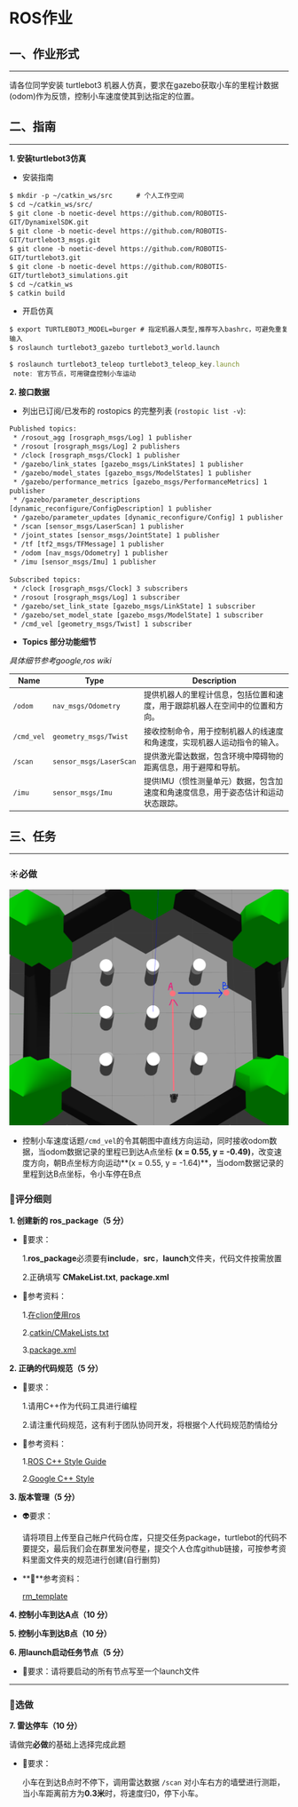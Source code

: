 # ROS作业

## **一、作业形式**

---

请各位同学安装 turtlebot3 机器人仿真，要求在gazebo获取小车的里程计数据(odom)作为反馈，控制小车速度使其到达指定的位置。

## **二、指南**

---

**1. 安装turtlebot3仿真**

- 安装指南

```
$ mkdir -p ~/catkin_ws/src      # 个人工作空间
$ cd ~/catkin_ws/src/
$ git clone -b noetic-devel https://github.com/ROBOTIS-GIT/DynamixelSDK.git
$ git clone -b noetic-devel https://github.com/ROBOTIS-GIT/turtlebot3_msgs.git
$ git clone -b noetic-devel https://github.com/ROBOTIS-GIT/turtlebot3.git
$ git clone -b noetic-devel https://github.com/ROBOTIS-GIT/turtlebot3_simulations.git
$ cd ~/catkin_ws
$ catkin build
```

- 开启仿真

```
$ export TURTLEBOT3_MODEL=burger # 指定机器人类型,推荐写入bashrc，可避免重复输入
$ roslaunch turtlebot3_gazebo turtlebot3_world.launch
```

```jsx
$ roslaunch turtlebot3_teleop turtlebot3_teleop_key.launch
 note: 官方节点，可用键盘控制小车运动
```

**2. 接口数据**

- 列出已订阅/已发布的 rostopics 的完整列表 (`rostopic list -v`):

```
Published topics:
 * /rosout_agg [rosgraph_msgs/Log] 1 publisher
 * /rosout [rosgraph_msgs/Log] 2 publishers
 * /clock [rosgraph_msgs/Clock] 1 publisher
 * /gazebo/link_states [gazebo_msgs/LinkStates] 1 publisher
 * /gazebo/model_states [gazebo_msgs/ModelStates] 1 publisher
 * /gazebo/performance_metrics [gazebo_msgs/PerformanceMetrics] 1 publisher
 * /gazebo/parameter_descriptions [dynamic_reconfigure/ConfigDescription] 1 publisher
 * /gazebo/parameter_updates [dynamic_reconfigure/Config] 1 publisher
 * /scan [sensor_msgs/LaserScan] 1 publisher
 * /joint_states [sensor_msgs/JointState] 1 publisher
 * /tf [tf2_msgs/TFMessage] 1 publisher
 * /odom [nav_msgs/Odometry] 1 publisher
 * /imu [sensor_msgs/Imu] 1 publisher

Subscribed topics:
 * /clock [rosgraph_msgs/Clock] 3 subscribers
 * /rosout [rosgraph_msgs/Log] 1 subscriber
 * /gazebo/set_link_state [gazebo_msgs/LinkState] 1 subscriber
 * /gazebo/set_model_state [gazebo_msgs/ModelState] 1 subscriber
 * /cmd_vel [geometry_msgs/Twist] 1 subscriber
```

- **Topics 部分功能细节**

*具体细节参考google,ros wiki*

| **Name** | **Type** | **Description** |
| --- | --- | --- |
| `/odom` | `nav_msgs/Odometry` | 提供机器人的里程计信息，包括位置和速度，用于跟踪机器人在空间中的位置和方向。 |
| `/cmd_vel` | `geometry_msgs/Twist` | 接收控制命令，用于控制机器人的线速度和角速度，实现机器人运动指令的输入。 |
| `/scan` | `sensor_msgs/LaserScan` | 提供激光雷达数据，包含环境中障碍物的距离信息，用于避障和导航。 |
| `/imu` | `sensor_msgs/Imu` | 提供IMU（惯性测量单元）数据，包含加速度和角速度信息，用于姿态估计和运动状态跟踪。 |

## **三、任务**

---

### ☀️**必做**

![turtle.png](../assets/turtle.png)

- 控制小车速度话题`/cmd_vel`的令其朝图中直线方向运动，同时接收odom数据，当odom数据记录的里程已到达A点坐标
**(x = 0.55, y = -0.49)**，改变速度方向，朝B点坐标方向运动**(x = 0.55, y = -1.64)**，当odom数据记录的里程到达B点坐标，令小车停在B点

### 🚵**评分细则**

**1. 创建新的 ros_package（5 分）**

- 🎲要求：
    
    1.**ros_package**必须要有**include**，**src**，**launch**文件夹，代码文件按需放置
    
    2.正确填写 **CMakeList.txt**, **package.xml**
    
- 🔑参考资料：
    
    1.[在clion使用ros](https://blog.csdn.net/qq_37416258/article/details/117082293?fromshare=blogdetail&sharetype=blogdetail&sharerId=117082293&sharerefer=PC&sharesource=weixin_62594540&sharefrom=from_link)
    
    2.[catkin/CMakeLists.txt](http://wiki.ros.org/catkin/CMakeLists.txt)
    
    3.[package.xml](http://wiki.ros.org/catkin/package.xml)
    

**2. 正确的代码规范（5 分）**

- 🥇要求：
    
    1.请用C++作为代码工具进行编程
    
    2.请注重代码规范，这有利于团队协同开发，将根据个人代码规范酌情给分
    
- 🍭参考资料：
    
    1.[ROS C++ Style Guide](http://wiki.ros.org/CppStyleGuide)
    
    2.[Google C++ Style](https://google.github.io/styleguide/cppguide.html)
    

**3. 版本管理（5 分）**

- 👽要求：
    
    请将项目上传至自己帐户代码仓库，只提交任务package，turtlebot的代码不要提交，最后我们会在群里发问卷星，提交个人仓库github链接，可按参考资料里面文件夹的规范进行创建(自行删剪)
    
- **🎒**参考资料：
    
    [rm_template](https://github.com/gdut-dynamic-x/rm_template)
    

**4. 控制小车到达A点（10 分）**

**5. 控制小车到达B点（10 分）**

**6. 用launch启动任务节点（5 分）**

- 🍰要求：请将要启动的所有节点写至一个launch文件

---

### 🌙**选做**

**7. 雷达停车（10 分）**

请做完**必做**的基础上选择完成此题

- 🤌要求：
    
    小车在到达B点时不停下，调用雷达数据 `/scan` 对小车右方的墙壁进行测距，当小车距离前方为**0.3米**时，将速度归0，停下小车。
